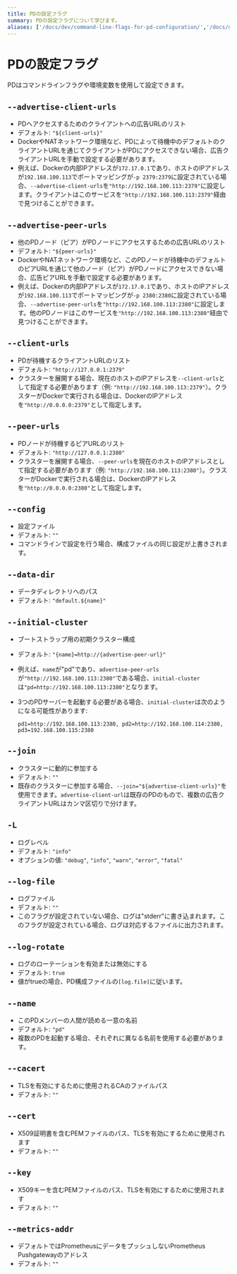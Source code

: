 ```yaml
---
title: PDの設定フラグ
summary: PDの設定フラグについて学びます。
aliases: ['/docs/dev/command-line-flags-for-pd-configuration/','/docs/dev/reference/configuration/pd-server/configuration/']
---
```


# PDの設定フラグ

PDはコマンドラインフラグや環境変数を使用して設定できます。

## `--advertise-client-urls`

- PDへアクセスするためのクライアントへの広告URLのリスト
- デフォルト: `"${client-urls}"`
- DockerやNATネットワーク環境など、PDによって待機中のデフォルトのクライアントURLを通じてクライアントがPDにアクセスできない場合、広告クライアントURLを手動で設定する必要があります。
- 例えば、Dockerの内部IPアドレスが`172.17.0.1`であり、ホストのIPアドレスが`192.168.100.113`でポートマッピングが`-p 2379:2379`に設定されている場合、`--advertise-client-urls`を`"http://192.168.100.113:2379"`に設定します。クライアントはこのサービスを`"http://192.168.100.113:2379"`経由で見つけることができます。

## `--advertise-peer-urls`

- 他のPDノード（ピア）がPDノードにアクセスするための広告URLのリスト
- デフォルト: `"${peer-urls}"`
- DockerやNATネットワーク環境など、このPDノードが待機中のデフォルトのピアURLを通じて他のノード（ピア）がPDノードにアクセスできない場合、広告ピアURLを手動で設定する必要があります。
- 例えば、Dockerの内部IPアドレスが`172.17.0.1`であり、ホストのIPアドレスが`192.168.100.113`でポートマッピングが`-p 2380:2380`に設定されている場合、`--advertise-peer-urls`を`"http://192.168.100.113:2380"`に設定します。他のPDノードはこのサービスを`"http://192.168.100.113:2380"`経由で見つけることができます。

## `--client-urls`

- PDが待機するクライアントURLのリスト
- デフォルト: `"http://127.0.0.1:2379"`
- クラスターを展開する場合、現在のホストのIPアドレスを`--client-urls`として指定する必要があります（例: `"http://192.168.100.113:2379"`）。クラスターがDockerで実行される場合は、DockerのIPアドレスを`"http://0.0.0.0:2379"`として指定します。

## `--peer-urls`

- PDノードが待機するピアURLのリスト
- デフォルト: `"http://127.0.0.1:2380"`
- クラスターを展開する場合、`--peer-urls`を現在のホストのIPアドレスとして指定する必要があります（例: `"http://192.168.100.113:2380"`）。クラスターがDockerで実行される場合は、DockerのIPアドレスを`"http://0.0.0.0:2380"`として指定します。

## `--config`

- 設定ファイル
- デフォルト: `""`
- コマンドラインで設定を行う場合、構成ファイルの同じ設定が上書きされます。

## `--data-dir`

- データディレクトリへのパス
- デフォルト: `"default.${name}"`

## `--initial-cluster`

- ブートストラップ用の初期クラスター構成
- デフォルト: `"{name}=http://{advertise-peer-url}"`
- 例えば、`name`が"pd"であり、`advertise-peer-urls`が`"http://192.168.100.113:2380"`である場合、`initial-cluster`は`"pd=http://192.168.100.113:2380"`となります。
- 3つのPDサーバーを起動する必要がある場合、`initial-cluster`は次のようになる可能性があります:

    ```
    pd1=http://192.168.100.113:2380, pd2=http://192.168.100.114:2380, pd3=192.168.100.115:2380
    ```

## `--join`

- クラスターに動的に参加する
- デフォルト: `""`
- 既存のクラスターに参加する場合、`--join="${advertise-client-urls}"`を使用できます。`advertise-client-url`は既存のPDのもので、複数の広告クライアントURLはカンマ区切りで分けます。

## `-L`

- ログレベル
- デフォルト: `"info"`
- オプションの値: `"debug"`, `"info"`, `"warn"`, `"error"`, `"fatal"`

## `--log-file`

- ログファイル
- デフォルト: `""`
- このフラグが設定されていない場合、ログは"stderr"に書き込まれます。このフラグが設定されている場合、ログは対応するファイルに出力されます。

## `--log-rotate`

- ログのローテーションを有効または無効にする
- デフォルト: `true`
- 値がtrueの場合、PD構成ファイルの`[log.file]`に従います。

## `--name`

- このPDメンバーの人間が読める一意の名前
- デフォルト: `"pd"`
- 複数のPDを起動する場合、それぞれに異なる名前を使用する必要があります。

## `--cacert`

- TLSを有効にするために使用されるCAのファイルパス
- デフォルト: `""`

## `--cert`

- X509証明書を含むPEMファイルのパス、TLSを有効にするために使用されます
- デフォルト: `""`

## `--key`

- X509キーを含むPEMファイルのパス、TLSを有効にするために使用されます
- デフォルト: `""`

## `--metrics-addr`

- デフォルトではPrometheusにデータをプッシュしないPrometheus Pushgatewayのアドレス
- デフォルト: `""`